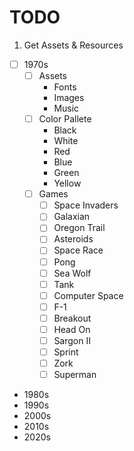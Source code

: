 # TODO

1. Get Assets & Resources
-[ ] 1970s
  -[ ] Assets
    - Fonts
    - Images
    - Music
  -[ ] Color Pallete 
    - Black
    - White
    - Red
    - Blue
    - Green
    - Yellow
  -[ ] Games
    -[ ] Space Invaders
    -[ ] Galaxian
    -[ ] Oregon Trail
    -[ ] Asteroids
    -[ ] Space Race
    -[ ] Pong
    -[ ] Sea Wolf
    -[ ] Tank 
    -[ ] Computer Space
    -[ ] F-1
    -[ ] Breakout
    -[ ] Head On
    -[ ] Sargon II                                                                                  
    -[ ] Sprint
    -[ ] Zork
    -[ ] Superman

- 1980s
- 1990s
- 2000s
- 2010s
- 2020s